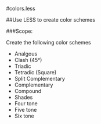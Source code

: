 #colors.less

##Use LESS to create color schemes

###Scope:

Create the following color schemes

* Analgous
* Clash (45°)
* Triadic
* Tetradic (Square)
* Split Complementary
* Complementary
* Compound
* Shades
* Four tone
* Five tone
* Six tone
